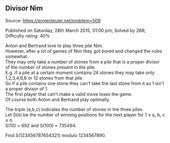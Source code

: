 Divisor Nim
-----------

Source: https://projecteuler.net/problem=509

Published on Saturday, 28th March 2015, 01:00 pm; Solved by 268;
Difficulty rating: 40%

Anton and Bertrand love to play three pile Nim.\
 However, after a lot of games of Nim they got bored and changed the
rules somewhat.\
 They may only take a number of stones from a pile that is a proper
divisor of the number of stones present in the pile.\
 E.g. if a pile at a certain moment contains 24 stones they may take
only 1,2,3,4,6,8 or 12 stones from that pile.\
 So if a pile contains one stone they can't take the last stone from it
as 1 isn't a proper divisor of 1.\
 The first player that can't make a valid move loses the game.\
 Of course both Anton and Bertrand play optimally.

The triple (a,b,c) indicates the number of stones in the three piles.\
 Let S(n) be the number of winning positions for the next player for 1 ≤
a, b, c ≤ n.\
S(10) = 692 and S(100) = 735494.

Find S(123456787654321) modulo 1234567890.
